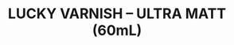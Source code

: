 ---
layout: product
title: "LUCKY  VARNISH – ULTRA MATT (60mL)"
price: "670" 
desc: "Akrilni Lak"
img_path: "/assets/img/A.MIG-2053.webp"
brand: "AMMO"
available: true
special_offer: true
new: false
soon: false
cat: "020000"
subcat: "020100"
subsubcat: "020104"
sifra: "A.MIG-2053"
popular: false
---